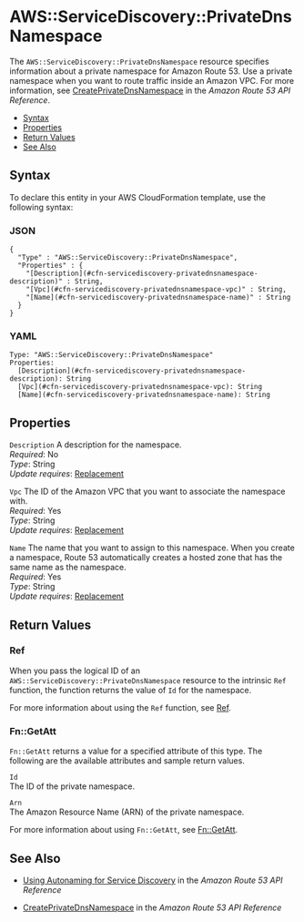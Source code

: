 # AWS::ServiceDiscovery::PrivateDnsNamespace<a name="aws-resource-servicediscovery-privatednsnamespace"></a>

The `AWS::ServiceDiscovery::PrivateDnsNamespace` resource specifies information about a private namespace for Amazon Route 53\. Use a private namespace when you want to route traffic inside an Amazon VPC\. For more information, see [CreatePrivateDnsNamespace](http://docs.aws.amazon.com/Route53/latest/APIReference/API_autonaming_CreatePrivateDnsNamespace.html) in the *Amazon Route 53 API Reference*\.


+ [Syntax](#aws-resource-servicediscovery-privatednsnamespace-syntax)
+ [Properties](#aws-resource-servicediscovery-privatednsnamespace-properties)
+ [Return Values](#aws-resource-servicediscovery-privatednsnamespace-returnvalues)
+ [See Also](#aws-resource-servicediscovery-privatednsnamespace-seealso)

## Syntax<a name="aws-resource-servicediscovery-privatednsnamespace-syntax"></a>

To declare this entity in your AWS CloudFormation template, use the following syntax:

### JSON<a name="aws-resource-servicediscovery-privatednsnamespace-syntax.json"></a>

```
{
  "Type" : "AWS::ServiceDiscovery::PrivateDnsNamespace",
  "Properties" : {
    "[Description](#cfn-servicediscovery-privatednsnamespace-description)" : String,
    "[Vpc](#cfn-servicediscovery-privatednsnamespace-vpc)" : String,
    "[Name](#cfn-servicediscovery-privatednsnamespace-name)" : String
  }
}
```

### YAML<a name="aws-resource-servicediscovery-privatednsnamespace-syntax.yaml"></a>

```
Type: "AWS::ServiceDiscovery::PrivateDnsNamespace"
Properties:
  [Description](#cfn-servicediscovery-privatednsnamespace-description): String
  [Vpc](#cfn-servicediscovery-privatednsnamespace-vpc): String
  [Name](#cfn-servicediscovery-privatednsnamespace-name): String
```

## Properties<a name="aws-resource-servicediscovery-privatednsnamespace-properties"></a>

`Description`  <a name="cfn-servicediscovery-privatednsnamespace-description"></a>
A description for the namespace\.  
*Required*: No  
*Type*: String  
*Update requires*: [Replacement](using-cfn-updating-stacks-update-behaviors.md#update-replacement)

`Vpc`  <a name="cfn-servicediscovery-privatednsnamespace-vpc"></a>
The ID of the Amazon VPC that you want to associate the namespace with\.  
*Required*: Yes  
*Type*: String  
*Update requires*: [Replacement](using-cfn-updating-stacks-update-behaviors.md#update-replacement)

`Name`  <a name="cfn-servicediscovery-privatednsnamespace-name"></a>
The name that you want to assign to this namespace\. When you create a namespace, Route 53 automatically creates a hosted zone that has the same name as the namespace\.  
*Required*: Yes  
*Type*: String  
*Update requires*: [Replacement](using-cfn-updating-stacks-update-behaviors.md#update-replacement)

## Return Values<a name="aws-resource-servicediscovery-privatednsnamespace-returnvalues"></a>

### Ref<a name="aws-resource-servicediscovery-privatednsnamespace-ref"></a>

When you pass the logical ID of an `AWS::ServiceDiscovery::PrivateDnsNamespace` resource to the intrinsic `Ref` function, the function returns the value of `Id` for the namespace\.

For more information about using the `Ref` function, see [Ref](intrinsic-function-reference-ref.md)\.

### Fn::GetAtt<a name="aws-resource-servicediscovery-privatednsnamespace-getatt"></a>

`Fn::GetAtt` returns a value for a specified attribute of this type\. The following are the available attributes and sample return values\.

`Id`  
The ID of the private namespace\.

`Arn`  
The Amazon Resource Name \(ARN\) of the private namespace\.

For more information about using `Fn::GetAtt`, see [Fn::GetAtt](intrinsic-function-reference-getatt.md)\.

## See Also<a name="aws-resource-servicediscovery-privatednsnamespace-seealso"></a>

+ [Using Autonaming for Service Discovery](http://docs.aws.amazon.com/Route53/latest/APIReference/overview-service-discovery.html) in the *Amazon Route 53 API Reference*

+ [CreatePrivateDnsNamespace](http://docs.aws.amazon.com/Route53/latest/APIReference/API_autonaming_CreatePrivateDnsNamespace.html) in the *Amazon Route 53 API Reference*